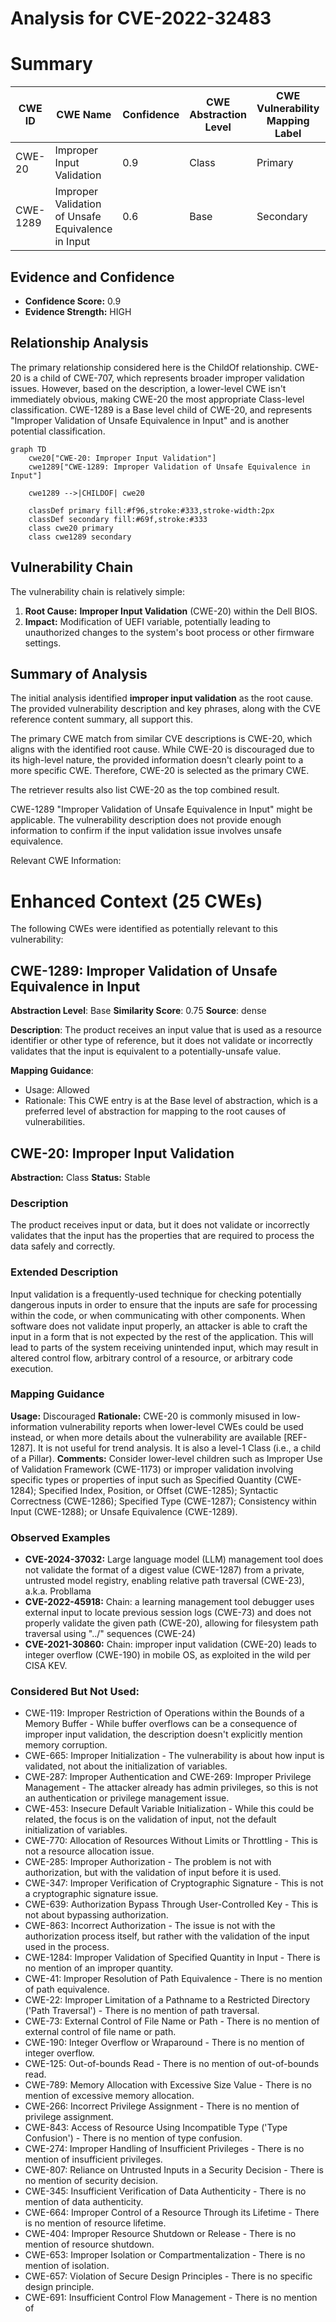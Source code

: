 # Analysis for CVE-2022-32483

# Summary
| CWE ID | CWE Name | Confidence | CWE Abstraction Level | CWE Vulnerability Mapping Label | CWE-Vulnerability Mapping Notes |
|---|---|---|---|---|---|
| CWE-20 | Improper Input Validation | 0.9 | Class | Primary | Discouraged |
| CWE-1289 | Improper Validation of Unsafe Equivalence in Input | 0.6 | Base | Secondary | Allowed |

## Evidence and Confidence

*   **Confidence Score:** 0.9
*   **Evidence Strength:** HIGH

## Relationship Analysis
The primary relationship considered here is the ChildOf relationship. CWE-20 is a child of CWE-707, which represents broader improper validation issues. However, based on the description, a lower-level CWE isn't immediately obvious, making CWE-20 the most appropriate Class-level classification.
CWE-1289 is a Base level child of CWE-20, and represents "Improper Validation of Unsafe Equivalence in Input" and is another potential classification.

```mermaid
graph TD
    cwe20["CWE-20: Improper Input Validation"]
    cwe1289["CWE-1289: Improper Validation of Unsafe Equivalence in Input"]
    
    cwe1289 -->|CHILDOF| cwe20

    classDef primary fill:#f96,stroke:#333,stroke-width:2px
    classDef secondary fill:#69f,stroke:#333
    class cwe20 primary
    class cwe1289 secondary
```

## Vulnerability Chain
The vulnerability chain is relatively simple:
1.  **Root Cause:** **Improper Input Validation** (CWE-20) within the Dell BIOS.
2.  **Impact:** Modification of UEFI variable, potentially leading to unauthorized changes to the system's boot process or other firmware settings.

## Summary of Analysis
The initial analysis identified **improper input validation** as the root cause. The provided vulnerability description and key phrases, along with the CVE reference content summary, all support this.

The primary CWE match from similar CVE descriptions is CWE-20, which aligns with the identified root cause. While CWE-20 is discouraged due to its high-level nature, the provided information doesn't clearly point to a more specific CWE. Therefore, CWE-20 is selected as the primary CWE.

The retriever results also list CWE-20 as the top combined result.

CWE-1289 "Improper Validation of Unsafe Equivalence in Input" might be applicable. The vulnerability description does not provide enough information to confirm if the input validation issue involves unsafe equivalence.

Relevant CWE Information:

# Enhanced Context (25 CWEs)
The following CWEs were identified as potentially relevant to this vulnerability:

## CWE-1289: Improper Validation of Unsafe Equivalence in Input
**Abstraction Level**: Base
**Similarity Score**: 0.75
**Source**: dense

**Description**:
The product receives an input value that is used as a resource identifier or other type of reference, but it does not validate or incorrectly validates that the input is equivalent to a potentially-unsafe value.

**Mapping Guidance**:
- Usage: Allowed
- Rationale: This CWE entry is at the Base level of abstraction, which is a preferred level of abstraction for mapping to the root causes of vulnerabilities.

## CWE-20: Improper Input Validation
**Abstraction:** Class
**Status:** Stable

### Description
The product receives input or data, but it does
        not validate or incorrectly validates that the input has the
        properties that are required to process the data safely and
        correctly.

### Extended Description


Input validation is a frequently-used technique for checking potentially dangerous inputs in order to ensure that the inputs are safe for processing within the code, or when communicating with other components. When software does not validate input properly, an attacker is able to craft the input in a form that is not expected by the rest of the application. This will lead to parts of the system receiving unintended input, which may result in altered control flow, arbitrary control of a resource, or arbitrary code execution.

### Mapping Guidance
**Usage:** Discouraged
**Rationale:** CWE-20 is commonly misused in low-information vulnerability reports when lower-level CWEs could be used instead, or when more details about the vulnerability are available [REF-1287]. It is not useful for trend analysis. It is also a level-1 Class (i.e., a child of a Pillar).
**Comments:** Consider lower-level children such as Improper Use of Validation Framework (CWE-1173) or improper validation involving specific types or properties of input such as Specified Quantity (CWE-1284); Specified Index, Position, or Offset (CWE-1285); Syntactic Correctness (CWE-1286); Specified Type (CWE-1287); Consistency within Input (CWE-1288); or Unsafe Equivalence (CWE-1289).

### Observed Examples
- **CVE-2024-37032:** Large language model (LLM) management tool does not validate the format of a digest value (CWE-1287) from a private, untrusted model registry, enabling relative path traversal (CWE-23), a.k.a. Probllama
- **CVE-2022-45918:** Chain: a learning management tool debugger uses external input to locate previous session logs (CWE-73) and does not properly validate the given path (CWE-20), allowing for filesystem path traversal using "../" sequences (CWE-24)
- **CVE-2021-30860:** Chain: improper input validation (CWE-20) leads to integer overflow (CWE-190) in mobile OS, as exploited in the wild per CISA KEV.

### Considered But Not Used:

*   CWE-119: Improper Restriction of Operations within the Bounds of a Memory Buffer - While buffer overflows can be a consequence of improper input validation, the description doesn't explicitly mention memory corruption.
*   CWE-665: Improper Initialization - The vulnerability is about how input is validated, not about the initialization of variables.
*   CWE-287: Improper Authentication and CWE-269: Improper Privilege Management - The attacker already has admin privileges, so this is not an authentication or privilege management issue.
*   CWE-453: Insecure Default Variable Initialization - While this could be related, the focus is on the validation of input, not the default initialization of variables.
*   CWE-770: Allocation of Resources Without Limits or Throttling - This is not a resource allocation issue.
*   CWE-285: Improper Authorization - The problem is not with authorization, but with the validation of input before it is used.
*   CWE-347: Improper Verification of Cryptographic Signature - This is not a cryptographic signature issue.
*   CWE-639: Authorization Bypass Through User-Controlled Key - This is not about bypassing authorization.
*   CWE-863: Incorrect Authorization - The issue is not with the authorization process itself, but rather with the validation of the input used in the process.
*   CWE-1284: Improper Validation of Specified Quantity in Input - There is no mention of an improper quantity.
*   CWE-41: Improper Resolution of Path Equivalence - There is no mention of path equivalence.
*   CWE-22: Improper Limitation of a Pathname to a Restricted Directory ('Path Traversal') - There is no mention of path traversal.
*   CWE-73: External Control of File Name or Path - There is no mention of external control of file name or path.
*   CWE-190: Integer Overflow or Wraparound - There is no mention of integer overflow.
*   CWE-125: Out-of-bounds Read - There is no mention of out-of-bounds read.
*   CWE-789: Memory Allocation with Excessive Size Value - There is no mention of excessive memory allocation.
*   CWE-266: Incorrect Privilege Assignment - There is no mention of privilege assignment.
*   CWE-843: Access of Resource Using Incompatible Type ('Type Confusion') - There is no mention of type confusion.
*   CWE-274: Improper Handling of Insufficient Privileges - There is no mention of insufficient privileges.
*   CWE-807: Reliance on Untrusted Inputs in a Security Decision - There is no mention of security decision.
*   CWE-345: Insufficient Verification of Data Authenticity - There is no mention of data authenticity.
*   CWE-664: Improper Control of a Resource Through its Lifetime - There is no mention of resource lifetime.
*   CWE-404: Improper Resource Shutdown or Release - There is no mention of resource shutdown.
*   CWE-653: Improper Isolation or Compartmentalization - There is no mention of isolation.
*   CWE-657: Violation of Secure Design Principles - There is no specific design principle.
*   CWE-691: Insufficient Control Flow Management - There is no mention of